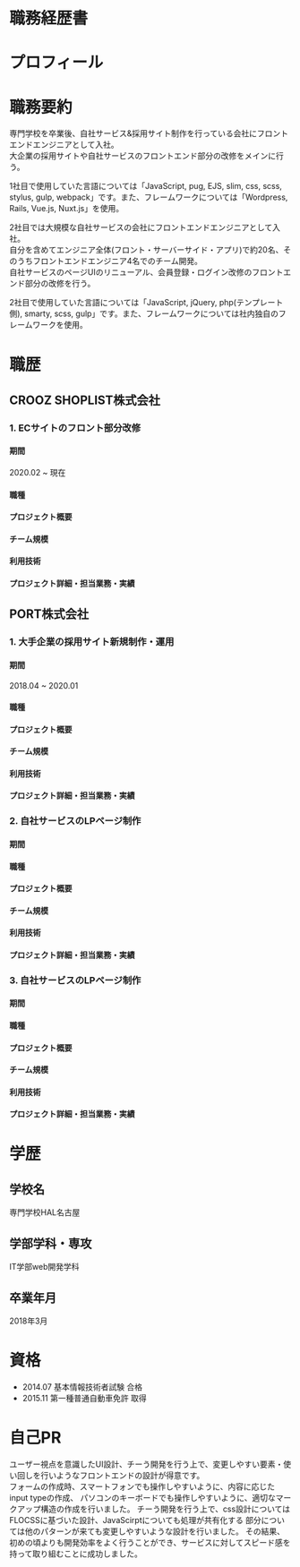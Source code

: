 # 職務経歴書

# プロフィール

# 職務要約

専門学校を卒業後、自社サービス&採用サイト制作を行っている会社にフロントエンドエンジニアとして入社。  
大企業の採用サイトや自社サービスのフロントエンド部分の改修をメインに行う。

 1社目で使用していた言語については「JavaScript, pug, EJS, slim, css, scss, stylus, gulp, webpack」です。また、フレームワークについては「Wordpress, Rails, Vue.js, Nuxt.js」を使用。
 

2社目では大規模な自社サービスの会社にフロントエンドエンジニアとして入社。  
自分を含めてエンジニア全体(フロント・サーバーサイド・アプリ)で約20名、そのうちフロントエンドエンジニア4名でのチーム開発。  
 自社サービスのページUIのリニューアル、会員登録・ログイン改修のフロントエンド部分の改修を行う。 

2社目で使用していた言語については「JavaScript, jQuery, php(テンプレート側), smarty, scss, gulp」です。また、フレームワークについては社内独自のフレームワークを使用。

# 職歴

## CROOZ SHOPLIST株式会社

### 1. ECサイトのフロント部分改修

#### 期間

2020.02 ~ 現在 

#### 職種

#### プロジェクト概要

#### チーム規模

#### 利用技術

#### プロジェクト詳細・担当業務・実績

## PORT株式会社

### 1. 大手企業の採用サイト新規制作・運用

#### 期間

2018.04 ~ 2020.01

#### 職種

#### プロジェクト概要

#### チーム規模

#### 利用技術

#### プロジェクト詳細・担当業務・実績

### 2. 自社サービスのLPページ制作

#### 期間

#### 職種

#### プロジェクト概要

#### チーム規模

#### 利用技術

#### プロジェクト詳細・担当業務・実績

### 3. 自社サービスのLPページ制作

#### 期間

#### 職種

#### プロジェクト概要

#### チーム規模

#### 利用技術

#### プロジェクト詳細・担当業務・実績


# 学歴

## 学校名

専⾨学校HAL名古屋

## 学部学科・専攻

IT学部web開発学科

## 卒業年⽉ 

2018年3月

# 資格

- 2014.07 基本情報技術者試験 合格
- 2015.11 第一種普通自動車免許 取得

# 自己PR

ユーザー視点を意識したUI設計、チーう開発を行う上で、変更しやすい要素・使い回しを行いようなフロントエンドの設計が得意です。  
フォームの作成時、スマートフォンでも操作しやすいように、内容に応じたinput typeの作成、 パソコンのキーボードでも操作しやすいように、適切なマークアップ構造の作成を行いました。 チーう開発を行う上で、css設計についてはFLOCSSに基づいた設計、JavaScirptについても処理が共有化する 部分については他のパターンが来ても変更しやすいような設計を行いました。 その結果、初めの頃よりも開発効率をよく行うことができ、サービスに対してスピード感を持って取り組むことに成功しました。
